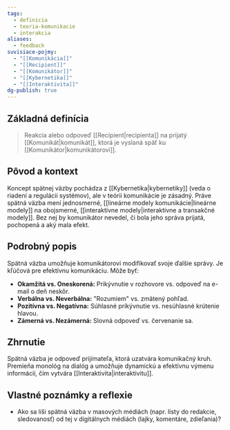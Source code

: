 ```yaml
---
tags:
  - definicia
  - teoria-komunikacie
  - interakcia
aliases:
  - feedback
suvisiace-pojmy:
  - "[[Komunikácia]]"
  - "[[Recipient]]"
  - "[[Komunikátor]]"
  - "[[Kybernetika]]"
  - "[[Interaktivita]]"
dg-publish: true
---
```


## Základná definícia

> Reakcia alebo odpoveď [[Recipient|recipienta]] na prijatý [[Komunikát|komunikát]], ktorá je vyslaná späť ku [[Komunikátor|komunikátorovi]].

## Pôvod a kontext

Koncept spätnej väzby pochádza z [[Kybernetika|kybernetiky]] (veda o riadení a regulácii systémov), ale v teórii komunikácie je zásadný. Práve spätná väzba mení jednosmerné, [[lineárne modely komunikácie|lineárne modely]] na obojsmerné, [[interaktívne modely|interaktívne a transakčné modely]]. Bez nej by komunikátor nevedel, či bola jeho správa prijatá, pochopená a aký mala efekt.

## Podrobný popis

Spätná väzba umožňuje komunikátorovi modifikovať svoje ďalšie správy. Je kľúčová pre efektívnu komunikáciu. Môže byť:
* **Okamžitá vs. Oneskorená:** Prikývnutie v rozhovore vs. odpoveď na e-mail o deň neskôr.
* **Verbálna vs. Neverbálna:** "Rozumiem" vs. zmätený pohľad.
* **Pozitívna vs. Negatívna:** Súhlasné prikývnutie vs. nesúhlasné krútenie hlavou.
* **Zámerná vs. Nezámerná:** Slovná odpoveď vs. červenanie sa.

## Zhrnutie

Spätná väzba je odpoveď prijímateľa, ktorá uzatvára komunikačný kruh. Premieňa monológ na dialóg a umožňuje dynamickú a efektívnu výmenu informácií, čím vytvára [[Interaktivita|interaktivitu]].

## Vlastné poznámky a reflexie

* Ako sa líši spätná väzba v masových médiách (napr. listy do redakcie, sledovanosť) od tej v digitálnych médiách (lajky, komentáre, zdieľania)?